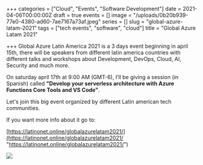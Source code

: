 +++
categories = ["Cloud", "Events", "Software Development"]
date = 2021-04-06T00:00:00Z
draft = true
events = []
image = "/uploads/0b20b939-77e0-4380-ad60-7ae7167a73af.jpeg"
series = []
slug = "global-azure-latam-2021"
tags = ["tech events", "software", "cloud"]
title = "Global Azure Latam 2021"

+++
Global Azure Latin America 2021 is a 3 days event beginning in april 15th, there will be speakers from different latin america countries with different talks and workshops about Development, DevOps, Cloud, AI, Security and much more.

On saturday april 17th at 9:00 AM (GMT-6), I’ll be giving a session (in Spanish) called **"Develop your serverless architecture with Azure Functions Core Tools and VS Code"**.

Let's join this big event organized by different Latin american tech communities.

If you want more info about it go to:

[https://latinonet.online/globalazurelatam2021/](https://latinonet.online/globalazurelatam2021/ "https://latinonet.online/globalazurelatam2021/")

![](/uploads/0b20b939-77e0-4380-ad60-7ae7167a73af.jpeg)